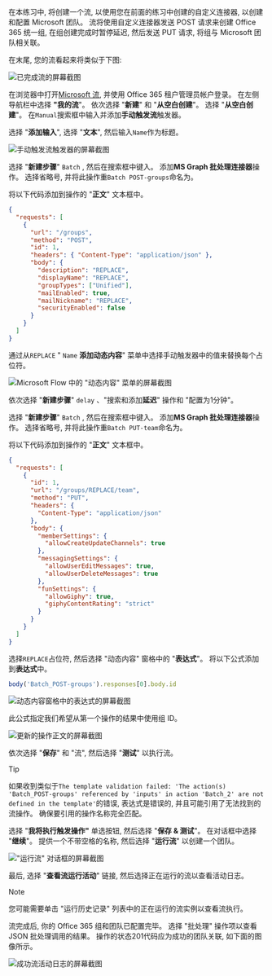 <!-- markdownlint-disable MD002 MD041 -->

在本练习中, 将创建一个流, 以使用您在前面的练习中创建的自定义连接器, 以创建和配置 Microsoft 团队。 流将使用自定义连接器发送 POST 请求来创建 Office 365 统一组, 在组创建完成时暂停延迟, 然后发送 PUT 请求, 将组与 Microsoft 团队相关联。

在末尾, 您的流看起来将类似于下图:

![已完成流的屏幕截图](./images/flow-team1.png)

在浏览器中打开[Microsoft 流](https://flow.microsoft.com), 并使用 Office 365 租户管理员帐户登录。 在左侧导航栏中选择 **"我的流**"。 依次选择 "**新建**" 和 "**从空白创建**"。 选择 "**从空白创建**"。 在`Manual`搜索框中输入并添加**手动触发流**触发器。

选择 "**添加输入**", 选择 "**文本**", 然后输入`Name`作为标题。

![手动触发流触发器的屏幕截图](./images/flow-team6.png)

选择 "**新建步骤**" `Batch` , 然后在搜索框中键入。 添加**MS Graph 批处理连接器**操作。 选择省略号, 并将此操作重`Batch POST-groups`命名为。

将以下代码添加到操作的 "**正文**" 文本框中。

```json
{
  "requests": [
    {
      "url": "/groups",
      "method": "POST",
      "id": 1,
      "headers": { "Content-Type": "application/json" },
      "body": {
        "description": "REPLACE",
        "displayName": "REPLACE",
        "groupTypes": ["Unified"],
        "mailEnabled": true,
        "mailNickname": "REPLACE",
        "securityEnabled": false
      }
    }
  ]
}
```

通过从`REPLACE` " `Name` **添加动态内容**" 菜单中选择手动触发器中的值来替换每个占位符。

![Microsoft Flow 中的 "动态内容" 菜单的屏幕截图](./images/flow-team2.png)

依次选择 "**新建步骤**" `delay` 、"搜索和添加**延迟**" 操作和 "配置为1分钟"。

选择 "**新建步骤**" `Batch` , 然后在搜索框中键入。 添加**MS Graph 批处理连接器**操作。 选择省略号, 并将此操作重`Batch PUT-team`命名为。

将以下代码添加到操作的 "**正文**" 文本框中。

```json
{
  "requests": [
    {
      "id": 1,
      "url": "/groups/REPLACE/team",
      "method": "PUT",
      "headers": {
        "Content-Type": "application/json"
      },
      "body": {
        "memberSettings": {
          "allowCreateUpdateChannels": true
        },
        "messagingSettings": {
          "allowUserEditMessages": true,
          "allowUserDeleteMessages": true
        },
        "funSettings": {
          "allowGiphy": true,
          "giphyContentRating": "strict"
        }
      }
    }
  ]
}
```

选择`REPLACE`占位符, 然后选择 "动态内容" 窗格中的 "**表达式**"。 将以下公式添加到**表达式**中。

```js
body('Batch_POST-groups').responses[0].body.id
```

![动态内容窗格中的表达式的屏幕截图](./images/flow-formula.png)

此公式指定我们希望从第一个操作的结果中使用组 ID。

![更新的操作正文的屏幕截图](./images/flow-team3.png)

依次选择 "**保存**" 和 "流", 然后选择 "**测试**" 以执行流。

> [!TIP]
> 如果收到类似于`The template validation failed: 'The action(s) 'Batch_POST-groups' referenced by 'inputs' in action 'Batch_2' are not defined in the template'`的错误, 表达式是错误的, 并且可能引用了无法找到的流操作。 确保要引用的操作名称完全匹配。

选择 "**我将执行触发操作"** 单选按钮, 然后选择 "**保存 & 测试**"。 在对话框中选择 "**继续**"。 提供一个不带空格的名称, 然后选择 "**运行流**" 以创建一个团队。

!["运行流" 对话框的屏幕截图](./images/flow-team4.png)

最后, 选择 "**查看流运行活动**" 链接, 然后选择正在运行的流以查看活动日志。

> [!NOTE]
> 您可能需要单击 "运行历史记录" 列表中的正在运行的流实例以查看流执行。

流完成后, 你的 Office 365 组和团队已配置完毕。 选择 "批处理" 操作项以查看 JSON 批处理调用的结果。 操作的状态201代码应为成功的团队关联, 如下面的图像所示。

![成功流活动日志的屏幕截图](./images/flow-team5.png)